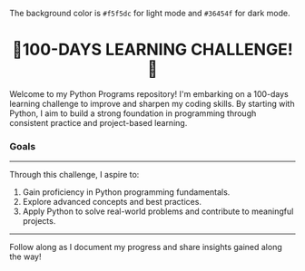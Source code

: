 The background color is `#f5f5dc` for light mode and `#36454f` for dark mode.
<h1 align="center">
  🎯100-DAYS LEARNING CHALLENGE!🚀
</h1>
Welcome to my Python Programs repository! I'm embarking on a 100-days learning challenge to improve and sharpen my coding skills. 
By starting with Python, I aim to build a strong foundation in programming through consistent practice and project-based learning.

### **Goals** 
***
Through this challenge, I aspire to:

1. Gain proficiency in Python programming fundamentals.
2. Explore advanced concepts and best practices.
3. Apply Python to solve real-world problems and contribute to meaningful projects.
***

Follow along as I document my progress and share insights gained along the way!
